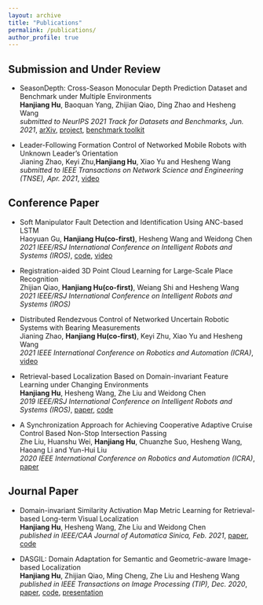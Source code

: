 ```yaml
---
layout: archive
title: "Publications"
permalink: /publications/
author_profile: true
---
```


## Submission and Under Review
* SeasonDepth: Cross-Season Monocular Depth Prediction Dataset and Benchmark under Multiple Environments <br>
**Hanjiang Hu**, Baoquan Yang, Zhijian Qiao, Ding Zhao and Hesheng Wang <br> 
_submitted to NeurIPS 2021 Track for Datasets and Benchmarks, Jun. 2021_, [arXiv](https://arxiv.org/abs/2011.04408), [project](https://seasondepth.github.io/), [benchmark toolkit](https://github.com/SeasonDepth/SeasonDepth)

* Leader-Following Formation Control of Networked Mobile Robots with Unknown Leader’s Orientation <br>
Jianing Zhao, Keyi Zhu,**Hanjiang Hu**, Xiao Yu and Hesheng Wang <br>
_submitted to IEEE Transactions on Network Science and Engineering (TNSE), Apr. 2021_, [video](https://youtu.be/6tEva7aqev8)


## Conference Paper
* Soft Manipulator Fault Detection and Identification Using ANC-based LSTM <br>
Haoyuan Gu, **Hanjiang Hu(co-first)**, Hesheng Wang and Weidong Chen<br> 
_2021 IEEE/RSJ International Conference on Intelligent Robots and Systems (IROS)_, [code](https://github.com/HanjiangHu/ANC-LSTM-fault-detection), [video](https://youtu.be/w3zSbYWDjms)

* Registration-aided 3D Point Cloud Learning for Large-Scale Place Recognition <br>
Zhijian Qiao, **Hanjiang Hu(co-first)**, Weiang Shi and Hesheng Wang <br> 
_2021 IEEE/RSJ International Conference on Intelligent Robots and Systems (IROS)_

* Distributed Rendezvous Control of Networked Uncertain Robotic Systems with Bearing Measurements <br>
Jianing Zhao, **Hanjiang Hu(co-first)**, Keyi Zhu, Xiao Yu and Hesheng Wang <br> 
_2021 IEEE International Conference on Robotics and Automation (ICRA)_, [video](https://youtu.be/iJuPWT8fPFU)

* Retrieval-based Localization Based on Domain-invariant Feature Learning under Changing Environments <br>
**Hanjiang Hu**, Hesheng Wang, Zhe Liu and Weidong Chen <br>
_2019 IEEE/RSJ International Conference on Intelligent Robots and Systems (IROS)_, [paper](https://ieeexplore.ieee.org/document/8968047), [code](https://github.com/HanjiangHu/DIFL-FCL)

* A Synchronization Approach for Achieving Cooperative Adaptive Cruise Control Based Non-Stop Intersection Passing <br>
Zhe Liu, Huanshu Wei, **Hanjiang Hu**, Chuanzhe Suo, Hesheng Wang, Haoang Li and Yun-Hui Liu <br>
_2020 IEEE International Conference on Robotics and Automation (ICRA)_, [paper](https://ieeexplore.ieee.org/abstract/document/9196991/)

## Journal Paper
* Domain-invariant Similarity Activation Map Metric Learning for Retrieval-based Long-term Visual Localization <br>
**Hanjiang Hu**, Hesheng Wang, Zhe Liu and Weidong Chen <br>
_published in IEEE/CAA Journal of Automatica Sinica, Feb. 2021_, [paper](https://ieeexplore.ieee.org/document/9358457), [code](https://github.com/HanjiangHu/DISAM)

* DASGIL: Domain Adaptation for Semantic and Geometric-aware Image-based Localization <br>
**Hanjiang Hu**, Zhijian Qiao, Ming Cheng, Zhe Liu and Hesheng Wang <br>
_published in IEEE Transactions on Image Processing (TIP), Dec. 2020_, [paper](https://ieeexplore.ieee.org/document/9296559), [code](https://github.com/HanjiangHu/DASGIL), [presentation](https://youtu.be/hzikVPXHJX4)


